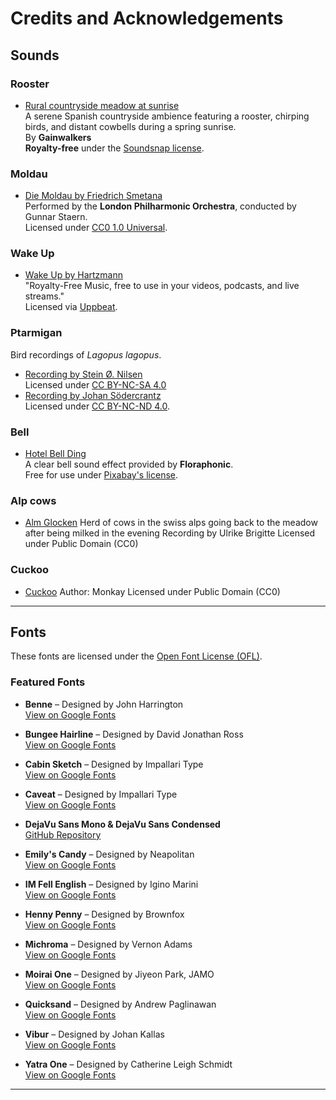 
# **Credits and Acknowledgements**  

## **Sounds**  

### **Rooster**  
- [Rural countryside meadow at sunrise](https://www.soundsnap.com/rural_countryside_meadow_spring_sunrise_rooster_calls_birds_cowbells_ms_decoded_wav)  
  A serene Spanish countryside ambience featuring a rooster, chirping birds, and distant cowbells during a spring sunrise.  
  By **Gainwalkers**  
  **Royalty-free** under the [Soundsnap license](https://www.soundsnap.com/licence).  

### **Moldau**  
- [Die Moldau by Friedrich Smetana](https://archive.org/details/Friedrich_Smetana_-_Die_Moldau)  
  Performed by the **London Philharmonic Orchestra**, conducted by Gunnar Staern.  
  Licensed under [CC0 1.0 Universal](https://creativecommons.org/publicdomain/zero/1.0/).  

### **Wake Up**  
- [Wake Up by Hartzmann](https://uppbeat.io/track/hartzmann/wake-up)  
  "Royalty-Free Music, free to use in your videos, podcasts, and live streams."  
  Licensed via [Uppbeat](https://uppbeat.io/royalty-free-music).  

### **Ptarmigan**  
  Bird recordings of *Lagopus lagopus*.  
- [Recording by Stein Ø. Nilsen](https://xeno-canto.org/923304)  
  Licensed under [CC BY-NC-SA 4.0](https://creativecommons.org/licenses/by-nc-sa/4.0/)  
- [Recording by Johan Södercrantz](https://xeno-canto.org/655198)  
  Licensed under [CC BY-NC-ND 4.0](https://creativecommons.org/licenses/by-nc-nd/4.0/).  

### **Bell**  
- [Hotel Bell Ding](https://pixabay.com/sound-effects/hotel-bell-ding-1-174457/)  
  A clear bell sound effect provided by **Floraphonic**.  
  Free for use under [Pixabay's license](https://pixabay.com/service/license-summary/).  

### **Alp cows**
- [Alm Glocken](https://creazilla.com/media/audio/15408640/alm-glocken)
  Herd of cows in the swiss alps going back to the meadow after being milked in the evening
  Recording by Ulrike Brigitte
  Licensed under Public Domain (CC0)

### **Cuckoo**
- [Cuckoo](https://creazilla.com/media/audio/15426749/cuckoo)
  Author: Monkay
  Licensed under Public Domain (CC0)


---

## **Fonts**  

These fonts are licensed under the [Open Font License (OFL)](https://openfontlicense.org/).  

### **Featured Fonts**  
- **Benne** – Designed by John Harrington  
  [View on Google Fonts](https://fonts.google.com/specimen/Benne)  

- **Bungee Hairline** – Designed by David Jonathan Ross  
  [View on Google Fonts](https://fonts.google.com/specimen/Bungee+Hairline)  

- **Cabin Sketch** – Designed by Impallari Type  
  [View on Google Fonts](https://fonts.google.com/specimen/Cabin+Sketch)  

- **Caveat** – Designed by Impallari Type  
  [View on Google Fonts](https://fonts.google.com/specimen/Caveat)  

- **DejaVu Sans Mono & DejaVu Sans Condensed**  
  [GitHub Repository](https://github.com/dejavu-fonts/dejavu-fonts)  

- **Emily's Candy** – Designed by Neapolitan  
  [View on Google Fonts](https://fonts.google.com/specimen/Emilys+Candy)  

- **IM Fell English** – Designed by Igino Marini  
  [View on Google Fonts](https://fonts.google.com/specimen/IM+Fell+English)  

- **Henny Penny** – Designed by Brownfox  
  [View on Google Fonts](https://fonts.google.com/specimen/Henny+Penny)  

- **Michroma** – Designed by Vernon Adams  
  [View on Google Fonts](https://fonts.google.com/specimen/Michroma)  

- **Moirai One** – Designed by Jiyeon Park, JAMO  
  [View on Google Fonts](https://fonts.google.com/specimen/Moirai+One)  

- **Quicksand** – Designed by Andrew Paglinawan  
  [View on Google Fonts](https://fonts.google.com/specimen/Quicksand)  

- **Vibur** – Designed by Johan Kallas  
  [View on Google Fonts](https://fonts.google.com/specimen/Vibur)  

- **Yatra One** – Designed by Catherine Leigh Schmidt  
  [View on Google Fonts](https://fonts.google.com/specimen/Yatra+One)  

---  
